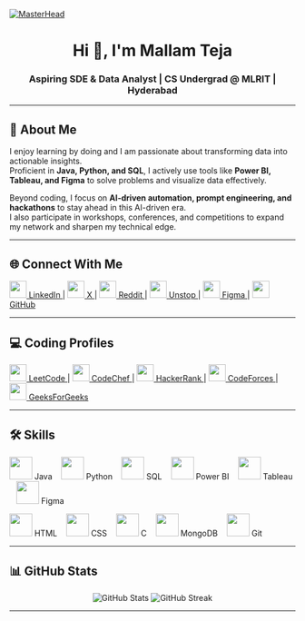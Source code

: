 [![MasterHead](https://firebasestorage.googleapis.com/v0/b/flexi-coding.appspot.com/o/dempgi7-520f8d5f-63d4-4453-8822-dbc149ae27f8.gif?alt=media&token=91c0c7b2-93c3-4029-b011-1a8703c5730d)](https://MallamTeja.github.io)

<h1 align="center">Hi 👋, I'm Mallam Teja</h1>
<h3 align="center">Aspiring SDE & Data Analyst | CS Undergrad @ MLRIT | Hyderabad</h3>

---

## 🚀 About Me  
I enjoy learning by doing and I am passionate about transforming data into actionable insights.  
Proficient in **Java, Python, and SQL**, I actively use tools like **Power BI, Tableau, and Figma** to solve problems and visualize data effectively.  

Beyond coding, I focus on **AI-driven automation, prompt engineering, and hackathons** to stay ahead in this AI-driven era.  
I also participate in workshops, conferences, and competitions to expand my network and sharpen my technical edge.  

---

## 🌐 Connect With Me  

<p align="left">
<a href="https://www.linkedin.com/in/mallam-teja/" target="_blank">
  <img src="https://cdn-icons-png.flaticon.com/512/174/174857.png" width="30"/> LinkedIn
</a> |
<a href="https://x.com/Mallam_Teja?s=09" target="_blank">
  <img src="https://cdn-icons-png.flaticon.com/512/5969/5969020.png" width="30"/> X
</a> |
<a href="https://www.reddit.com/user/Salt_Owl5906/" target="_blank">
  <img src="https://cdn-icons-png.flaticon.com/512/3670/3670226.png" width="30"/> Reddit
</a> |
<a href="https://unstop.com/u/tejakqba8271" target="_blank">
  <img src="https://d8it4huxumps7.cloudfront.net/uploads/images/unstop/unstop-favicon.png" width="30"/> Unstop
</a> |
<a href="https://www.figma.com/@tejamallam" target="_blank">
  <img src="https://cdn-icons-png.flaticon.com/512/5968/5968705.png" width="30"/> Figma
</a> |
<a href="https://github.com/MallamTeja" target="_blank">
  <img src="https://cdn-icons-png.flaticon.com/512/733/733609.png" width="30"/> GitHub
</a>
</p>

---

## 💻 Coding Profiles  

<p align="left">
<a href="https://leetcode.com/tejamallam026" target="_blank">
  <img src="https://upload.wikimedia.org/wikipedia/commons/1/19/LeetCode_logo_black.png" width="30"/> LeetCode
</a> |
<a href="https://www.codechef.com/users/tejamallam" target="_blank">
  <img src="https://cdn.codechef.com/sites/default/files/uploads/pictures/6b8040d52e9e98c7c8c1d15d6bbf1b1a.png" width="30"/> CodeChef
</a> |
<a href="https://www.hackerrank.com/mallamteja" target="_blank">
  <img src="https://cdn.worldvectorlogo.com/logos/hackerrank.svg" width="30"/> HackerRank
</a> |
<a href="https://codeforces.com/profile/tejamallam" target="_blank">
  <img src="https://cdn.iconscout.com/icon/free/png-256/free-code-forces-3521352-2944796.png" width="30"/> CodeForces
</a> |
<a href="https://auth.geeksforgeeks.org/user/mallamsi8z/" target="_blank">
  <img src="https://upload.wikimedia.org/wikipedia/commons/4/43/GeeksforGeeks.svg" width="30"/> GeeksForGeeks
</a>
</p>

---

## 🛠️ Skills  

<p align="center">

<!-- Row 1 -->
<img src="https://cdn-icons-png.flaticon.com/512/226/226777.png" width="40"/> Java &nbsp;&nbsp;
<img src="https://upload.wikimedia.org/wikipedia/commons/c/c3/Python-logo-notext.svg" width="40"/> Python &nbsp;&nbsp;
<img src="https://cdn-icons-png.flaticon.com/512/4248/4248443.png" width="40"/> SQL &nbsp;&nbsp;
<img src="https://cdn.worldvectorlogo.com/logos/power-bi.svg" width="40"/> Power BI &nbsp;&nbsp;
<img src="https://cdn.worldvectorlogo.com/logos/tableau-software.svg" width="40"/> Tableau &nbsp;&nbsp;
<img src="https://cdn-icons-png.flaticon.com/512/5968/5968705.png" width="40"/> Figma &nbsp;&nbsp;

<!-- Row 2 -->
<img src="https://cdn-icons-png.flaticon.com/512/732/732212.png" width="40"/> HTML &nbsp;&nbsp;
<img src="https://cdn-icons-png.flaticon.com/512/732/732190.png" width="40"/> CSS &nbsp;&nbsp;
<img src="https://cdn-icons-png.flaticon.com/512/5968/5968292.png" width="40"/> C &nbsp;&nbsp;
<img src="https://cdn.worldvectorlogo.com/logos/mongodb-icon-1.svg" width="40"/> MongoDB &nbsp;&nbsp;
<img src="https://cdn-icons-png.flaticon.com/512/919/919853.png" width="40"/> Git  

</p>

---

## 📊 GitHub Stats  

<p align="center">
  <img src="https://github-readme-stats.vercel.app/api?username=MallamTeja&show_icons=true&theme=radical" alt="GitHub Stats" />
  <img src="https://github-readme-streak-stats.herokuapp.com/?user=MallamTeja&theme=radical" alt="GitHub Streak" />
</p>

---

